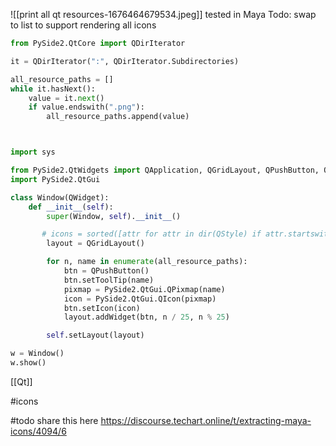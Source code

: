 ![[print all qt resources-1676464679534.jpeg]]
tested in Maya
Todo: swap to list to support rendering all icons
```python
from PySide2.QtCore import QDirIterator

it = QDirIterator(":", QDirIterator.Subdirectories)

all_resource_paths = []
while it.hasNext():
    value = it.next()
    if value.endswith(".png"):
        all_resource_paths.append(value)



import sys

from PySide2.QtWidgets import QApplication, QGridLayout, QPushButton, QStyle, QWidget
import PySide2.QtGui

class Window(QWidget):
    def __init__(self):
        super(Window, self).__init__()

       # icons = sorted([attr for attr in dir(QStyle) if attr.startswith("SP_")])
        layout = QGridLayout()

        for n, name in enumerate(all_resource_paths):
            btn = QPushButton()
            btn.setToolTip(name)
            pixmap = PySide2.QtGui.QPixmap(name)
            icon = PySide2.QtGui.QIcon(pixmap)
            btn.setIcon(icon)
            layout.addWidget(btn, n / 25, n % 25)

        self.setLayout(layout)

w = Window()
w.show()
```

[[Qt]]

#icons

#todo share this here https://discourse.techart.online/t/extracting-maya-icons/4094/6